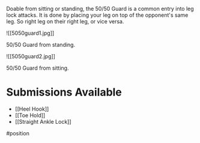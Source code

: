 Doable from sitting or standing, the 50/50 Guard is a common entry into leg lock attacks. It is done by placing your leg on top of the opponent's same leg. So right leg on their right leg, or vice versa.

![[5050guard1.jpg]]

50/50 Guard from standing.

![[5050guard2.jpg]]

50/50 Guard from sitting.

# Submissions Available

- [[Heel Hook]]
- [[Toe Hold]]
- [[Straight Ankle Lock]]












#position 